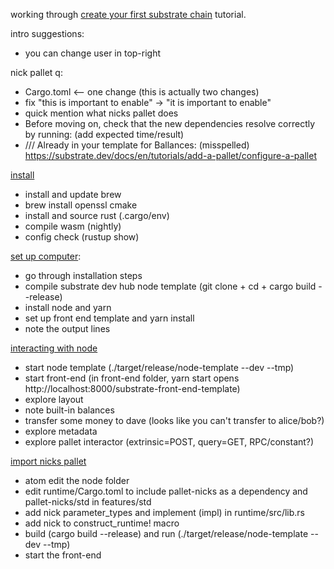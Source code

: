 working through [create your first substrate chain](https://substrate.dev/docs/en/tutorials/create-your-first-substrate-chain/) tutorial.

intro suggestions:
- you can change user in top-right

nick pallet q:
- Cargo.toml <-- one change (this is actually two changes)
- fix "this is important to enable" -> "it is important to enable"
- quick mention what nicks pallet does
- Before moving on, check that the new dependencies resolve correctly by running: (add expected time/result)
- /// Already in your template for Ballances: (misspelled) https://substrate.dev/docs/en/tutorials/add-a-pallet/configure-a-pallet

[install](https://substrate.dev/docs/en/knowledgebase/getting-started/)
- install and update brew
- brew install openssl cmake
- install and source rust (.cargo/env)
- compile wasm (nightly)
- config check (rustup show)

[set up computer](https://substrate.dev/docs/en/tutorials/create-your-first-substrate-chain/setup):
- go through installation steps
- compile substrate dev hub node template (git clone + cd + cargo build --release)
- install node and yarn
- set up front end template and yarn install
- note the output lines

[interacting with node](https://substrate.dev/docs/en/tutorials/create-your-first-substrate-chain/interact)
- start node template (./target/release/node-template --dev --tmp)
- start front-end (in front-end folder, yarn start opens http://localhost:8000/substrate-front-end-template)
- explore layout
- note built-in balances
- transfer some money to dave (looks like you can't transfer to alice/bob?)
- explore metadata
- explore pallet interactor (extrinsic=POST, query=GET, RPC/constant?)

[import nicks pallet](https://substrate.dev/docs/en/tutorials/add-a-pallet/import-a-pallet)
- atom edit the node folder
- edit runtime/Cargo.toml to include pallet-nicks as a dependency and pallet-nicks/std in features/std
- add nick parameter_types and implement (impl) in runtime/src/lib.rs
- add nick to construct_runtime! macro
- build (cargo build --release) and run (./target/release/node-template --dev --tmp)
- start the front-end
